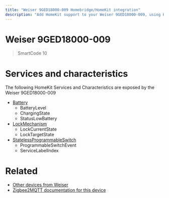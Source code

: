```yaml
---
title: "Weiser 9GED18000-009 Homebridge/HomeKit integration"
description: "Add HomeKit support to your Weiser 9GED18000-009, using Homebridge, Zigbee2MQTT and homebridge-z2m."
---
```

<!---
This file has been GENERATED using src/docgen/docgen.ts
DO NOT EDIT THIS FILE MANUALLY!
-->
# Weiser 9GED18000-009
> SmartCode 10


# Services and characteristics
The following HomeKit Services and Characteristics are exposed by
the Weiser 9GED18000-009

* [Battery](../../battery.md)
  * BatteryLevel
  * ChargingState
  * StatusLowBattery
* [LockMechanism](../../lock.md)
  * LockCurrentState
  * LockTargetState
* [StatelessProgrammableSwitch](../../action.md)
  * ProgrammableSwitchEvent
  * ServiceLabelIndex


# Related
* [Other devices from Weiser](../index.md#weiser)
* [Zigbee2MQTT documentation for this device](https://www.zigbee2mqtt.io/devices/9GED18000-009.html)